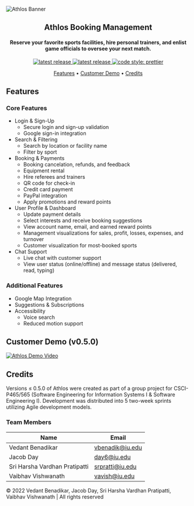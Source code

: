 ![Athlos Banner](https://imgur.com/L6LjUZB.jpg)

<h2 align="center">Athlos Booking Management</h2>

<div align="center">
  
<h4>Reserve your favorite sports facilities, hire personal trainers, and enlist game officials to oversee your next match.</h4>
  
  <p>
  <a href="https://github.com/jacobday/athlos-api/actions/workflows/node.js.yml">
    <img alt="latest release" src="https://github.com/jacobday/athlos-api/actions/workflows/node.js.yml/badge.svg?branch=main">
  </a>

  <a href="https://github.com/jacobday/athlos-api/releases/latest">
    <img alt="latest release" src="https://badgen.net/github/release/jacobday/athlos-api">
  </a>

  <a href="https://github.com/prettier/prettier">
    <img alt="code style: prettier" src="https://img.shields.io/badge/code_style-prettier-ff69b4.svg?style=flat-square">
  </a>
  </p>
  
  
  <div>
    <a href="#features">Features</a> •
    <a href="#customer-demo-v050">Customer Demo</a> •
    <a href="#credits">Credits</a>
  </div>

</div>

## Features

### Core Features

- Login & Sign-Up
  - Secure login and sign-up validation
  - Google sign-in integration
- Search & Filtering
  - Search by location or facility name
  - Filter by sport
- Booking & Payments
  - Booking cancelation, refunds, and feedback
  - Equipment rental
  - Hire referees and trainers
  - QR code for check-in
  - Credit card payment
  - PayPal integration
  - Apply promotions and reward points
- User Profile & Dashboard
  - Update payment details
  - Select interests and receive booking suggestions
  - View account name, email, and earned reward points
  - Management visualizations for sales, profit, losses, expenses, and turnover
  - Customer visualization for most-booked sports
- Chat Support
  - Live chat with customer support
  - View user status (online/offline) and message status (delivered, read, typing)

### Additional Features

- Google Map Integration
- Suggestions & Subscriptions
- Accessibility
  - Voice search
  - Reduced motion support

## Customer Demo (v0.5.0)

[![Athlos Demo Video](https://i.imgur.com/KsqPxOV.png)](https://www.youtube.com/watch?v=CGNq9niOS1I "Athlos Demo Video")

## Credits

Versions $\leq$ 0.5.0 of Athlos were created as part of a group project for CSCI-P465/565 (Software Engineering for Information Systems I & Software Engineering I). Development was distributed into 5 two-week sprints utilizing Agile development models.

### Team Members

| Name                          | Email           |
| ----------------------------- | --------------- |
| Vedant Benadikar              | vbenadik@iu.edu |
| Jacob Day                     | day6@iu.edu     |
| Sri Harsha Vardhan Pratipatti | srpratti@iu.edu |
| Vaibhav Vishwanath            | vavish@iu.edu   |

&copy; 2022 Vedant Benadikar, Jacob Day, Sri Harsha Vardhan Pratipatti, Vaibhav Vishwanath | All rights reserved
